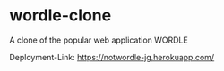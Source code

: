 # wordle-clone

A clone of the popular web application WORDLE

Deployment-Link: https://notwordle-jg.herokuapp.com/
